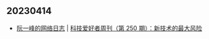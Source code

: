 ## 20230414
- [阮一峰的网络日志](https://www.ruanyifeng.com/blog/) | [科技爱好者周刊（第 250 期）：新技术的最大风险](http://www.ruanyifeng.com/blog/2023/04/weekly-issue-250.html)


